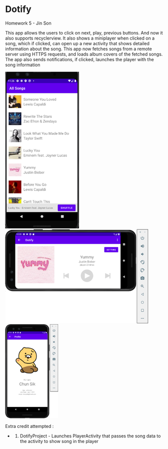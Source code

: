 # Dotify

Homework 5 - Jin Son

This app allows the users to click on next, play, previous buttons.
And now it also supports recyclerview. It also shows a miniplayer when clicked on a song, which if clicked, 
can open up a new activity that shows detailed information about the song. 
This app now fetches songs from a remote server using HTTPS requests, and loads album covers of the fetched songs.  
The app also sends notifications, if clicked, launches the player with the song information 

<img src="/hw4_HTTPSongList.png" alt="Screenshot of the app v4" height="500" />
<img src="/songPlayerLandscape.png" alt="Screenshot of the app v3" height="300" />
<img src="/fragmentProfile.png" alt="Screenshot of the app v3" height="300" />

Extra credit attempted : 
- 1. DotifyProject - Launches PlayerActivity that passes the song data to the activity to show song in the player